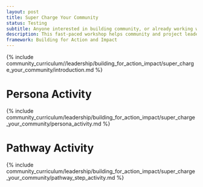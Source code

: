 ```yaml
---
layout: post
title: Super Charge Your Community
status: Testing
subtitle: Anyone interested in building community, or already working with community who want to better identify Personas and design for their successful participation
description: This fast-paced workshop helps community and project leaders gain empathy for their community, whether they are just starting to grow a contributor base, or evaluating successes and struggles of the existing. A series of activities will help participants define and co-create the first successful steps of a contributor pathway.
framework: Building for Action and Impact
---
```

 
{% include community_curriculum//leadership/building_for_action_impact/super_charge_your_community/introduction.md %}

# Persona Activity

{% include community_curriculum/leadership/building_for_action_impact/super_charge_your_community/persona_activity.md %}

# Pathway Activity

{% include community_curriculum/leadership/building_for_action_impact/super_charge_your_community/pathway_step_activity.md %}
